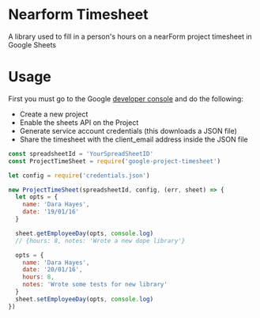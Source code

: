 # Nearform Timesheet
A library used to fill in a person's hours on a nearForm project timesheet in Google Sheets

# Usage
First you must go to the Google [developer console](https://console.developers.google.com) and do the following:
- Create a new project
- Enable the sheets API on the Project
- Generate service account credentials (this downloads a JSON file)
- Share the timesheet with the client_email address inside the JSON file

```js
const spreadsheetId = 'YourSpreadSheetID'
const ProjectTimeSheet = require('google-project-timesheet')

let config = require('credentials.json')

new ProjectTimeSheet(spreadsheetId, config, (err, sheet) => {
  let opts = {
    name: 'Dara Hayes',
    date: '19/01/16'
  }

  sheet.getEmployeeDay(opts, console.log)
  // {hours: 8, notes: 'Wrote a new dope library'}

  opts = {
    name: 'Dara Hayes',
    date: '20/01/16',
    hours: 8,
    notes: 'Wrote some tests for new library'
  }
  sheet.setEmployeeDay(opts, console.log)
})
```
